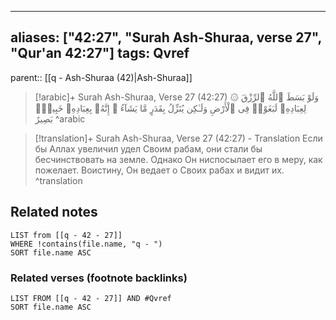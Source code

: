 
---
aliases: ["42:27", "Surah Ash-Shuraa, verse 27", "Qur'an 42:27"]
tags: Qvref
---

parent:: [[q - Ash-Shuraa (42)|Ash-Shuraa]]

> [!arabic]+ Surah Ash-Shuraa, Verse 27 (42:27)
> <span class="quran-arabic">۞ وَلَوْ بَسَطَ ٱللَّهُ ٱلرِّزْقَ لِعِبَادِهِۦ لَبَغَوْا۟ فِى ٱلْأَرْضِ وَلَـٰكِن يُنَزِّلُ بِقَدَرٍ مَّا يَشَآءُ ۚ إِنَّهُۥ بِعِبَادِهِۦ خَبِيرٌۢ بَصِيرٌ</span>
^arabic

> [!translation]+ Surah Ash-Shuraa, Verse 27 (42:27) - Translation
> Если бы Аллах увеличил удел Своим рабам, они стали бы бесчинствовать на земле. Однако Он ниспосылает его в меру, как пожелает. Воистину, Он ведает о Своих рабах и видит их.
^translation



## Related notes
```dataview
LIST from [[q - 42 - 27]]
WHERE !contains(file.name, "q - ")
SORT file.name ASC
```

### Related verses (footnote backlinks)
```dataview
LIST FROM [[q - 42 - 27]] AND #Qvref
SORT file.name ASC
```

